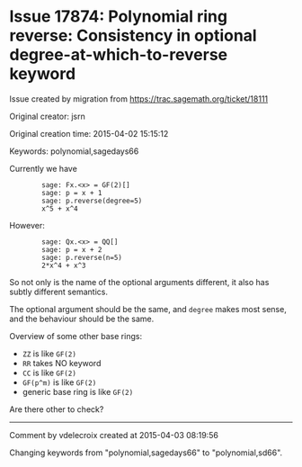 # Issue 17874: Polynomial ring reverse: Consistency in optional degree-at-which-to-reverse keyword

Issue created by migration from https://trac.sagemath.org/ticket/18111

Original creator: jsrn

Original creation time: 2015-04-02 15:15:12

Keywords: polynomial,sagedays66

Currently we have


```
        sage: Fx.<x> = GF(2)[]
        sage: p = x + 1
        sage: p.reverse(degree=5)
        x^5 + x^4
```


However:

```
        sage: Qx.<x> = QQ[]
        sage: p = x + 2
        sage: p.reverse(n=5)
        2*x^4 + x^3
```


So not only is the name of the optional arguments different, it also has subtly different semantics.

The optional argument should be the same, and `degree` makes most sense, and the behaviour should be the same.

Overview of some other base rings:

* `ZZ` is like `GF(2)`
* `RR` takes NO keyword
* `CC` is like `GF(2)`
* `GF(p^m)` is like `GF(2)`
* generic base ring is like `GF(2)`

Are there other to check?



---

Comment by vdelecroix created at 2015-04-03 08:19:56

Changing keywords from "polynomial,sagedays66" to "polynomial,sd66".
